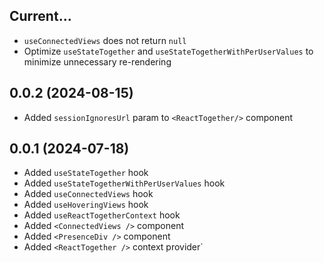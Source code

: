 ## Current...
 - `useConnectedViews` does not return `null`
 - Optimize `useStateTogether` and `useStateTogetherWithPerUserValues` to minimize unnecessary re-rendering

## 0.0.2 (2024-08-15)
 - Added `sessionIgnoresUrl` param to `<ReactTogether/>` component

## 0.0.1 (2024-07-18)
 - Added `useStateTogether` hook
 - Added `useStateTogetherWithPerUserValues` hook
 - Added `useConnectedViews` hook
 - Added `useHoveringViews` hook
 - Added `useReactTogetherContext` hook
 - Added `<ConnectedViews />` component
 - Added `<PresenceDiv />` component
 - Added `<ReactTogether />` context provider`
